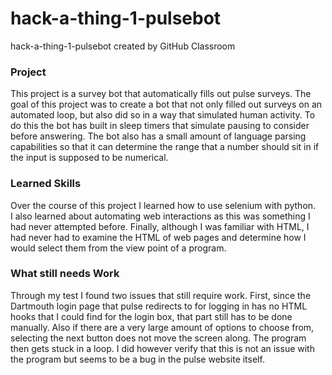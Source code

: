 # hack-a-thing-1-pulsebot
hack-a-thing-1-pulsebot created by GitHub Classroom

### Project
This project is a survey bot that automatically fills out pulse surveys.  The goal of
this project was to create a bot that not only filled out surveys on an automated loop,
but also did so in a way that simulated human activity.  To do this the bot has built in sleep
timers that simulate pausing to consider before answering.  The bot also has a small amount 
of language parsing capabilities so that it can determine the range that a number should sit in 
if the input is supposed to be numerical.

### Learned Skills
Over the course of this project I learned how to use selenium with python.  
I also learned about automating web interactions as this was something I had 
never attempted before.  Finally, although I was familiar with HTML, I had never 
had to examine the HTML of web pages and determine how I would select them from 
the view point of a program.

### What still needs Work
Through my test I found two issues that still require work.  First, since the 
Dartmouth login page that pulse redirects to for logging in has no HTML hooks that 
I could find for the login box, that part still has to be done manually.  Also if there 
are a very large amount of options to choose from, selecting the next button does not move the
screen along.  The program then gets stuck in a loop.  I did however verify that this is not an issue
with the program but seems to be a bug in the pulse website itself.
